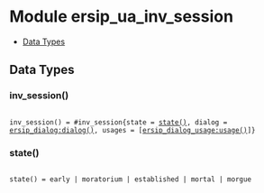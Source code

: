 

# Module ersip_ua_inv_session #
* [Data Types](#types)

<a name="types"></a>

## Data Types ##




### <a name="type-inv_session">inv_session()</a> ###


<pre><code>
inv_session() = #inv_session{state = <a href="#type-state">state()</a>, dialog = <a href="ersip_dialog.md#type-dialog">ersip_dialog:dialog()</a>, usages = [<a href="ersip_dialog_usage.md#type-usage">ersip_dialog_usage:usage()</a>]}
</code></pre>




### <a name="type-state">state()</a> ###


<pre><code>
state() = early | moratorium | established | mortal | morgue
</code></pre>

